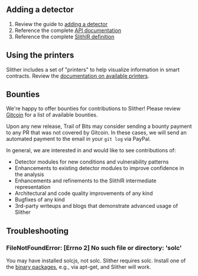 ## Adding a detector

1. Review the guide to [adding a detector](Adding-a-new-detector)
2. Reference the complete [API documentation](API-examples)
3. Reference the complete [SlithIR definition](SlithIR)

## Using the printers

Slither includes a set of "printers" to help visualize information in smart contracts. Review the [documentation on available printers](Printer-documentation).

## Bounties

We're happy to offer bounties for contributions to Slither! Please review [Gitcoin](https://gitcoin.co/profile/trailofbits) for a list of available bounties.

Upon any new release, Trail of Bits may consider sending a bounty payment to any PR that was not covered by Gitcoin. In these cases, we will send an automated payment to the email in your `git log` via PayPal.

In general, we are interested in and would like to see contributions of:
* Detector modules for new conditions and vulnerability patterns
* Enhancements to existing detector modules to improve confidence in the analysis
* Enhancements and refinements to the SlithIR intermediate representation
* Architectural and code quality improvements of any kind
* Bugfixes of any kind
* 3rd-party writeups and blogs that demonstrate advanced usage of Slither

## Troubleshooting

### FileNotFoundError: [Errno 2] No such file or directory: 'solc'

You may have installed solcjs, not solc. Slither requires solc. Install one of the [binary packages](https://solidity.readthedocs.io/en/v0.4.21/installing-solidity.html#binary-packages), e.g., via apt-get, and Slither will work.